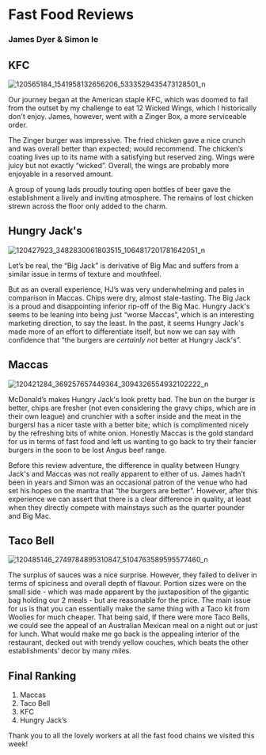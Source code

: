 # Fast Food Reviews
### James Dyer & Simon Ie

## KFC
![120565184_1541958132656206_5333529435473128501_n](https://user-images.githubusercontent.com/72299100/94988426-6ca3f700-05b0-11eb-9a76-ebf4f965944c.jpg)

Our journey began at the American staple KFC, which was doomed to fail from the outset by my challenge to eat 12 Wicked Wings, which I historically don't enjoy. James, however, went with a Zinger Box, a more serviceable order.

The Zinger burger was impressive. The fried chicken gave a nice crunch and was overall better than expected; would recommend. The chicken’s coating lives up to its name with a satisfying but reserved zing. Wings were juicy but not exactly “wicked”. Overall, the wings are probably more enjoyable in a reserved amount.

A group of young lads proudly touting open bottles of beer gave the establishment a lively and inviting atmosphere. The remains of lost chicken strewn across the floor only added to the charm.

## Hungry Jack's
![120427923_3482830061803515_1064817201781642051_n](https://user-images.githubusercontent.com/72299100/94988493-ec31c600-05b0-11eb-942e-06ae0ae023f9.jpg)

Let’s be real, the “Big Jack” is derivative of Big Mac and suffers from a similar issue in terms of texture and mouthfeel. <insert an entire paragraph describing the mouthfeel in detail> 

But as an overall experience, HJ’s was very underwhelming and pales in comparison in Maccas. Chips were dry, almost stale-tasting. The Big Jack is a proud and disappointing inferior rip-off of the Big Mac. Hungry Jack's seems to be leaning into being just “worse Maccas”, which is an interesting marketing direction, to say the least. In the past, it seems Hungry Jack's made more of an effort to differentiate itself, but now we can say with confidence that “the burgers are *certainly not* better at Hungry Jack's”.

## Maccas
![120421284_369257657449364_3094326554932102222_n](https://user-images.githubusercontent.com/72299100/94988498-f6ec5b00-05b0-11eb-893b-e4b0a5301364.jpg)

McDonald’s makes Hungry Jack's look pretty bad. The bun on the burger is better, chips are fresher (not even considering the gravy chips, which are in their own league) and crunchier with a softer inside and the meat in the burgersl has a nicer taste with a better bite; which is complimented nicely by the refreshing bits of white onion. Honestly Maccas is the gold standard for us in terms of fast food and left us wanting to go back to try their fancier burgers in the soon to be lost Angus beef range.

Before this review adventure, the difference in quality between Hungry Jack's and Maccas was not really apparent to either of us. James hadn’t been in years and Simon was an occasional patron of the venue who had set his hopes on the mantra that “the burgers are better”. However, after this experience we can assert that there is a clear difference in quality, at least when they directly compete with mainstays such as the quarter pounder and Big Mac.

## Taco Bell
![120485146_2749784895310847_5104763589595577460_n](https://user-images.githubusercontent.com/72299100/94988503-01a6f000-05b1-11eb-9f55-3cf63411811d.jpg)

The surplus of sauces was a nice surprise. However, they failed to deliver in terms of spiciness and overall depth of flavour. Portion sizes were on the small side - which was made apparent by the juxtaposition of the gigantic bag holding our 2 meals -  but are reasonable for the price. The main issue for us is that you can essentially make the same thing with a Taco kit from Woolies for much cheaper. That being said, If there were more Taco Bells, we could see the appeal of an Australian Mexican meal on a night out or just for lunch. What would make me go back is the appealing interior of the restaurant, decked out with trendy yellow couches, which beats the other establishments’ decor by many miles.


## Final Ranking
1. Maccas
2. Taco Bell
3. KFC
4. Hungry Jack’s

Thank you to all the lovely workers at all the fast food chains we visited this week!
